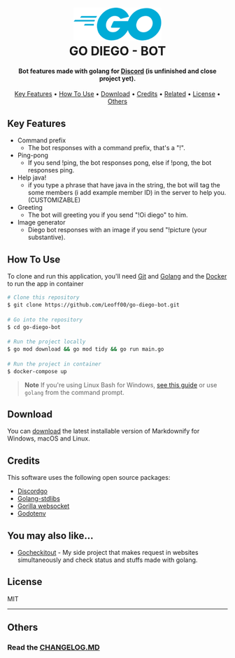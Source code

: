 <h1 align="center">
  <br>
  <img src="./.github/img/golang_logo.png" alt="Golang logo" width="200">
  <br>
  GO DIEGO - BOT
  <br>
</h1>

<h4 align="center">Bot features made with golang for <a href="https://www.discord.com" target="_blank">Discord</a> (is unfinished and close project yet).</h4>

<p align="center">
  <a href="#key-features">Key Features</a> •
  <a href="#how-to-use">How To Use</a> •
  <a href="#download">Download</a> •
  <a href="#credits">Credits</a> •
  <a href="#related">Related</a> •
  <a href="#license">License</a> •
  <a href="#others">Others</a>
</p>

## Key Features

* Command prefix
  - The bot responses with a command prefix, that's a "!".
* Ping-pong
  - If you send !ping, the bot responses pong, else if !pong, the bot responses ping.
* Help java!
  - if you type a phrase that have java in the string, the bot will tag the some members (i add example member ID) in the server to help you. (CUSTOMIZABLE)
* Greeting
  - The bot will greeting you if you send "!Oi diego" to him.
* Image generator
  - Diego bot responses with an image if you send "!picture (your substantive).

## How To Use

To clone and run this application, you'll need [Git](https://git-scm.com) and [Golang](https://go.dev/learn/) and the [Docker](https://www.docker.com/) to run the app in container 
```bash
# Clone this repository
$ git clone https://github.com/Leoff00/go-diego-bot.git

# Go into the repository
$ cd go-diego-bot

# Run the project locally
$ go mod download && go mod tidy && go run main.go

# Run the project in container
$ docker-compose up 
```

> **Note**
> If you're using Linux Bash for Windows, [see this guide](https://www.howtogeek.com/261575/how-to-run-graphical-linux-desktop-applications-from-windows-10s-bash-shell/) or use `golang` from the command prompt.


## Download

You can [download](https://github.com/amitmerchant1990/electron-markdownify/releases/tag/v1.2.0) the latest installable version of Markdownify for Windows, macOS and Linux.

## Credits

This software uses the following open source packages:

- [Discordgo](https://github.com/bwmarrin/discordgo)
- [Golang-stdlibs](https://pkg.go.dev/std)
- [Gorilla websocket](https://github.com/gorilla/websocket)
- [Godotenv](https://github.com/joho/godotenv)

## You may also like...

- [Gocheckitout](https://github.com/Leoff00/gocheckitout) - My side project that makes request in websites simultaneously and check status and stuffs made with golang.

## License

MIT

---

## Others

<h3>Read the <a href="https://github.com/Leoff00/go-diego-bot/blob/main/CHANGELOG.MD">CHANGELOG.MD</a></h3>

